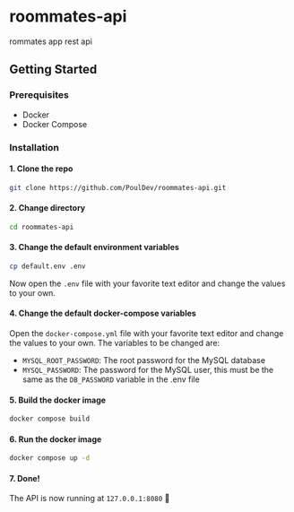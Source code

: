 # roommates-api
rommates app rest api

## Getting Started

### Prerequisites

- Docker
- Docker Compose

### Installation

#### 1. Clone the repo
```sh
git clone https://github.com/PoulDev/roommates-api.git
```

#### 2. Change directory
```sh
cd roommates-api
```

#### 3. Change the default environment variables
```sh
cp default.env .env
```

Now open the `.env` file with your favorite text editor and change the values to your own.

#### 4. Change the default docker-compose variables
Open the `docker-compose.yml` file with your favorite text editor and change the values to your own.
The variables to be changed are:

- `MYSQL_ROOT_PASSWORD`: The root password for the MySQL database
- `MYSQL_PASSWORD`: The password for the MySQL user, this must be the same as the `DB_PASSWORD` variable in the .env file

#### 5. Build the docker image
```sh
docker compose build
```

#### 6. Run the docker image
```sh
docker compose up -d
```

#### 7. Done!
The API is now running at `127.0.0.1:8080` 🥳

